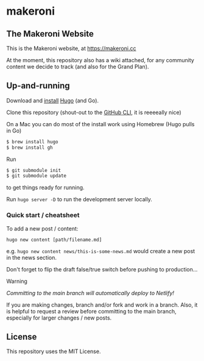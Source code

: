 # makeroni

## The Makeroni Website

This is the Makeroni website, at https://makeroni.cc

At the moment, this repository also has a wiki attached, for any community content we decide to track (and also for the Grand Plan).

## Up-and-running

Download and [install](https://gohugo.io/getting-started/installing/) [Hugo](https://gohugo.io/) (and Go).

Clone this repository (shout-out to the [GitHub CLI](https://github.com/cli/cli), it is reeeeally nice)

On a Mac you can do most of the install work using Homebrew (Hugo pulls in Go)

```sh
$ brew install hugo
$ brew install gh
```

Run

```sh
$ git submodule init
$ git submodule update
```

to get things ready for running.

Run `hugo server -D` to run the development server locally.

### Quick start / cheatsheet

To add a new post / content:

`hugo new content [path/filename.md]`

e.g. `hugo new content news/this-is-some-news.md` would create a new post in the news section.

Don't forget to flip the draft false/true switch before pushing to production...

> [!WARNING]
> *Committing to the main branch will automatically deploy to Netlify!*

If you are making changes, branch and/or fork and work in a branch. Also, it is helpful to request a review before committing to the main branch, especially for larger changes / new posts.

## License

This repository uses the MIT License.
